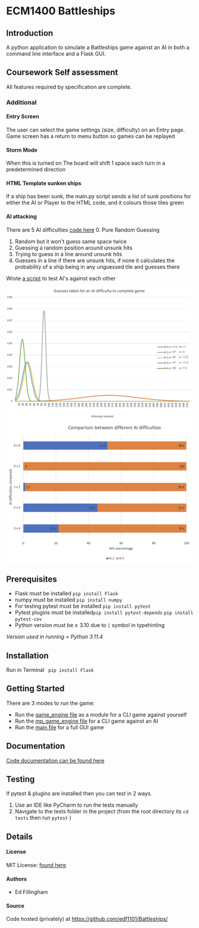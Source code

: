 # ECM1400 Battleships

## Introduction
A python application to simulate a Battleships game against an AI in both a command line interface and a Flask GUI.

## Coursework Self assessment
All features required by specification are complete.
### Additional 
#### Entry Screen
The user can select the game settings (size, difficulty) on an Entry page.
Game screen has a return to menu button so games can be replayed
#### Storm Mode
When this is turned on The board will shift 1 space each turn in a predetermined direction
#### HTML Template sunken ships
If a ship has been sunk, the main.py script sends a list of sunk positions for
either the AI or Player to the HTML code, and it colours those tiles green
#### AI attacking
There are 5 AI difficulties [code here](Battleships/advanced_ai.py)
0. Pure Random Guessing
1. Random but it won't guess same space twice
2. Guessing a random position around unsunk hits
3. Trying to guess in a line around unsunk hits
4. Guesses in a line if there are unsunk hits, if none it calculates the probability of a ship being in any 
unguessed tile and guesses there

Wrote [a script](Battleships/ai_comparison.py) to test AI's against each other

<img src="Images/AI scoring 2.png" alt="drawing" width="500"/>
<img src="Images/AI scoring image.png" alt="drawing" width="500"/> 

## Prerequisites
- Flask must be installed ```pip install Flask```
- numpy must be installed ```pip install numpy```
- For testing pytest must be installed ```pip install pytest``` 
- Pytest plugins must be installed```pip install pytest-depends``` ```pip install pytest-cov```
- Python version must be ≥ 3.10 due to ```|``` symbol in typehinting

_Version used in running = Python 3.11.4_

## Installation
Run in Terminal ``` pip install Flask```

## Getting Started
There are 3 modes to run the game:
- Run the [game_engine file](Battleships/game_engine.py) as a module for a CLI game against yourself
- Run the [mp_game_engine file](Battleships/mp_game_engine.py) for a CLI game against an AI
- Run the [main file](Battleships/main.py) for a full GUI game


## Documentation
[Code documentation can be found here](Battleships/docs/index.html)

## Testing
If pytest & plugins are installed then you can test in 2 ways.
1. Use an IDE like PyCharm to run the tests manually
2. Navigate to the tests folder in the project (from the root directory its ```cd tests``` then run ```pytest``` )

## Details
#### License
MIT License: [found here](LICENSE)

#### Authors
- Ed Fillingham

#### Source
Code hosted (privately) at https://github.com/edf1101/Battleships/
